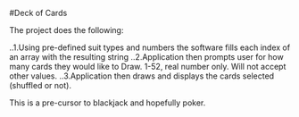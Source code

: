 #Deck of Cards 

The project does the following:

..1.Using pre-defined suit types and numbers the software fills each index of an array with the resulting string
..2.Application then prompts user for how many cards they would like to Draw. 1-52, real number only. Will not accept other values.
..3.Application then draws and displays the cards selected (shuffled or not).


This is a pre-cursor to blackjack and hopefully poker.
